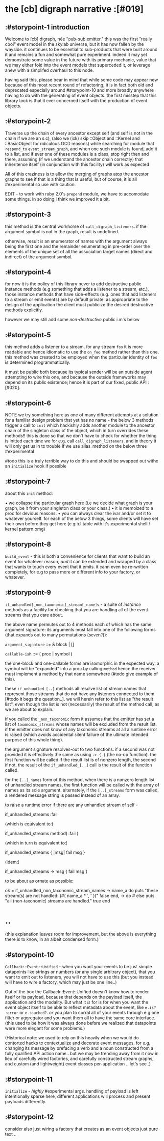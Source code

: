 # the [cb] digraph narrative :[#019]

## :#storypoint-1  introduction

Welcome to [cb] digraph, née "pub-sub emitter." this was the first "really cool" event model in
the skylab universe, but it has now fallen by the wayside. it continues to be
essential to sub-products that were built around it and remains a fun
and somewhat pure experiment. indeed it may yet demonstrate some value in the
future with its primary mechanic, value that we may either fold into the event
models that superceded it, or leverage anew with a simplifed overhaul to
this node.

having said this, please bear in mind that while some code may appear new
because of this most recent round of refactoring, it is in fact both old
and deprecated especially around #storypoint-10 and more broadly anywhere
having to do with the generating of event objects. the first misstep that
this library took is that it ever concerned itself with the production of
event objects.


## :#storypoint-2

Traverse up the chain of every ancestor except self (and self is not in the
chain if we are an s.c), (also we (ick) skip ::Object and ::Kernel and
::BasicObject for ridiculous OCD reasons) while searching for module that
`respond_to` `event_stream_graph`, and when one such module is found, add it
to a list, and if ever one of these modules is a class, stop right then and
there, assuming (if we understand the ancestor chain correctly) that
inheritence itself (in conjunction with this facility) will work as expected

All of this craziness is to allow the merging of graphs atop the ancestor
graphs to see if that is a thing that is useful, but of course, it is all
#experimental so use with caution.

EDIT - to work with ruby 2.0's `prepend` module, we have to accomodate some
things. in so doing i think we improved it a bit.


## :#storypoint-3

this method is the central workhorse of `call_digraph_listeners`. if the argument symbol is not
in the graph, result is undefined.

otherwise, result is an enumerator of names with the argument always being the
first one and the remainder enumerating in pre-order over the elements of the
unique set of all the association target names (direct and indirect) of the
argument symbol.


## :#storypoint-4

for now it is the policy of this library never to add destructive public
instance methods (e.g something that adds a listener to a stream, etc.). those
instance methods that have side-effects (e.g. ones that add listeners to a
stream or emit events) are by default private. as appropriate to the design
of the application the client must publicize the desired destructive methods
explicitly.

however we may still add some *non-destructive* public i.m's below


## :#storypoint-5

this method adds a listener to a stream. for any stream `foo` it is more
readable and hence idiomatic to use the `on_foo` method rather than this one.
this method was created to be employed when the particular identity of `foo`
is determined programmatically.

it must be public both because its typical sender will be an outside agent
attempting to wire this one, and because the outside frameworks may depend on
its public existence; hence it is part of our fixed, public API :[#020].


## :#storypoint-6

NOTE we try something here as one of many different attempts at a solution for
a familiar design problem that yet has no name - the below 3 methods trigger a
call to `init` which hackishly adds another module to the ancestor chain of
the singleton class of the object, which in turn overrides these methods!!
this is done so that we don't have to check for whether the thing is initted
each time we for e.g. call `call_digraph_listeners`, and in theory it will only get us in to
trouble if we use alias_method on the below three #experimental

#todo this is a truly terrible way to do this and should be swapped out withx
 an `initialize` hook if possible


## :#storypoint-7

about this `init` method:

• we collapse the particular graph here (i.e we decide what graph is
  your graph, be it from your singleton class or your class.)
• it is memoized to a proc for devious reasons.
• you can always clear the ivar and/or set it to whatever yourself.
  for each of the below 3 things, some clients will have set their
  own before they get here (e.g h.l table with it's experimental
  shell / kernel pattern omg)


## :#storypoint-8

`build_event` - this is both a convenience for clients that want to
build an event for whatever reason, *and* it can be extended and
wrapped by a class that wants to touch every event that it emits.
it cann even be re-written completely, for e.g to pass more or different
info to your factory, or whatever.


## :#storypoint-9

`if_unhandled[_non_taxonomic]_stream[_name]s` - a suite of *instance* methods
as a facility for checking that you are handling all of the event streams that
you care about.

the above name permutes out to 4 methods each of which has the same argument
signature: its arguments must fall into one of the following forms (that
expands out to many permutations (seven?)):

`argument_signature` ::= & block
                     | <callable-ish> [<callable-ish>]

`callable-ish` ::= ( proc | symbol )

the one-block and one-callable forms are isomorphic in the expected way.
a symbol will be "expanded" into a proc by calling `method` hence the receiver
must implement a method by that name somewhere (#todo give example of this).

these `if_unhandled_[..]` methods all resolve list of stream names that
represent those streams that do not have any listeners connected to them
[#todo it begs the question..]. we will herein refer to this list as
"the result list", even though the list is not (necessarily) the result of the
method call, as we are about to explain.

if you called the `_non_taxonomic` form it assumes that the emitter has set a
list of `taxonomic_streams` whose names will be excluded from the result list.
if the emitter does not know of any taxonomic streams at all a runtime error
is raised (which avoids accidental silent failure of the ultimate intended
purpose of this whole thing).

the argument signature resolves-out to two functions: if a second
<callable-ish> was not provided it is effectively the same as using `-> { }`
(the no-op function). the first function will be called if the result list is
of nonzero length, the second if not. the result of the `if_unhandled_[..]`
call is the result of the function called.

for the `[..]_names` form of this method, when there is a nonzero length list
of unhandled stream names, the first function will be called with the array
of names as its sole argument. alternately, if the `[..]_streams` form was
called, a rendered message string is passed instead of an array.

to raise a runtime error if there are any unhandled stream of self -

  if_unhandled_streams :fail

(which is equivalent to:)

  if_unhandled_streams method( :fail )

(which in turn is equivalent to:)

  if_unhandled_streams { |msg| fail msg }

(idem:)

  if_unhandled_streams -> msg { fail msg }

to be about as ornate as possible:

  ok = if_unhandled_non_taxonomic_stream_names -> name_a do
    puts "these stream(s) are not handled: (#{ name_a * ', ' })"
    false
  end, -> do  # else
    puts "all (non-taxonomic) streams are handled."
    true
  end
  # ..

(this explanation leaves room for improvement, but the above is
everything there is to know, in an albeit condensed form.)


## :#storypoint-10

`Callback::Event::Unified` - when you want your events to be just simple
datapoints like strings or numbers (or any single arbitrary object),
that you want to emit out to listeners, you will not have to use this
(but you instead will have to wire a factory, which may just be one line..)

Out of the box the Callback::Event::Unified doesn't know how to render
itself or its payload, because that depends on the payload itself,
the application and the modality. But what it *is* for is for when
you want the event object itself to be able to reflect metadata
about the event, like `e.is? :error` or `e.touched?`. *or* you plan
to corral all of your events through e.g one filter or aggregator
and you want them all to have the same core interface. (this used to
be how it was always done before we realized that datapoints were
more elegant for some problems.)

(Historical note: we used to rely on this heavily when we would do
contorted hacks to contextualize and decorate event messages, for e.g.
changing its message by prefacing a verb and a noun constructed from
a fully qualified API action name.. but we may be trending away from
it now in lieu of carefully wired factories, and carefully constructed
stream graphs, and custom (and lightweight) event classes per-application
.. let's see..)


## :#storypoint-11

`initialize` - *highly* #experimental args. handling of payload is left
intentionally sparse here, different applications will process and
present payloads differently.


## :#storypoint-12

consider also just wiring a factory that creates as an event objects just
pure text ..
